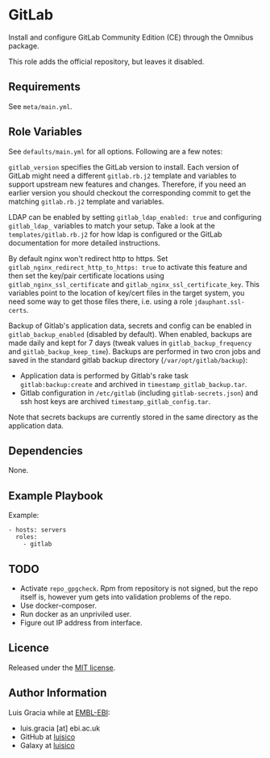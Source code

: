 GitLab
======
Install and configure GitLab Community Edition (CE) through the Omnibus package.

This role adds the official repository, but leaves it disabled.

Requirements
------------
See `meta/main.yml`.

Role Variables
--------------
See `defaults/main.yml` for all options. Following are a few notes:

`gitlab_version` specifies the GitLab version to install. Each version of GitLab might need a different `gitlab.rb.j2` template and variables to support upstream new features and changes. Therefore, if you need an earlier version you should checkout the corresponding commit to get the matching `gitlab.rb.j2` template and variables.

LDAP can be enabled by setting `gitlab_ldap_enabled: true` and configuring `gitlab_ldap_` variables to match your setup. Take a look at the `templates/gitlab.rb.j2` for how ldap is configured or the GitLab documentation for more detailed instructions.

By default nginx won't redirect http to https. Set `gitlab_nginx_redirect_http_to_https: true` to activate this feature and then set the key/pair certificate locations using `gitlab_nginx_ssl_certificate` and `gitlab_nginx_ssl_certificate_key`. This variables point to the location of key/cert files in the target system, you need some way to get those files there, i.e. using a role `jdauphant.ssl-certs`.

Backup of Gitlab's application data, secrets and config can be enabled in `gitlab_backup_enabled` (disabled by default). When enabled, backups are made daily and kept for 7 days (tweak values in `gitlab_backup_frequency` and `gitlab_backup_keep_time`). Backups are performed in two cron jobs and saved in the standard gitlab backup directory (`/var/opt/gitlab/backup`):
- Application data is performed by Gitlab's rake task `gitlab:backup:create` and archived in `timestamp_gitlab_backup.tar`.
- Gitlab configuration in `/etc/gitlab` (including `gitlab-secrets.json`) and ssh host keys are archived  `timestamp_gitlab_config.tar`.

Note that secrets backups are currently stored in the same directory as the application data.

Dependencies
------------
None.

Example Playbook
----------------
Example:
```
- hosts: servers
  roles:
    - gitlab
```

TODO
----
- Activate `repo_gpgcheck`. Rpm from repository is not signed, but the repo itself is, however yum gets into validation problems of the repo.
- Use docker-composer.
- Run docker as an unpriviled user.
- Figure out IP address from interface.

Licence
-------
Released under the [MIT license](https://opensource.org/licenses/MIT).

Author Information
------------------
Luis Gracia while at [EMBL-EBI](http://www.ebi.ac.uk/):
- luis.gracia [at] ebi.ac.uk
- GitHub at [luisico](https://github.com/luisico)
- Galaxy at [luisico](https://galaxy.ansible.com/luisico)
